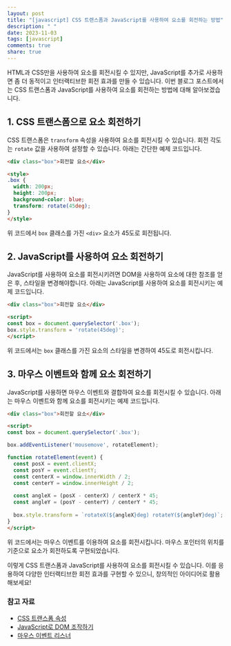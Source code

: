```yaml
---
layout: post
title: "[javascript] CSS 트랜스폼과 JavaScript를 사용하여 요소를 회전하는 방법"
description: " "
date: 2023-11-03
tags: [javascript]
comments: true
share: true
---
```


HTML과 CSS만을 사용하여 요소를 회전시킬 수 있지만, JavaScript를 추가로 사용하면 좀 더 동적이고 인터랙티브한 회전 효과를 만들 수 있습니다. 이번 블로그 포스트에서는 CSS 트랜스폼과 JavaScript를 사용하여 요소를 회전하는 방법에 대해 알아보겠습니다.

## 1. CSS 트랜스폼으로 요소 회전하기

CSS 트랜스폼은 `transform` 속성을 사용하여 요소를 회전시킬 수 있습니다. 회전 각도는 `rotate` 값을 사용하여 설정할 수 있습니다. 아래는 간단한 예제 코드입니다.

```html
<div class="box">회전할 요소</div>

<style>
.box {
  width: 200px;
  height: 200px;
  background-color: blue;
  transform: rotate(45deg);
}
</style>
```

위 코드에서 `box` 클래스를 가진 `<div>` 요소가 45도로 회전됩니다.

## 2. JavaScript를 사용하여 요소 회전하기

JavaScript를 사용하여 요소를 회전시키려면 DOM을 사용하여 요소에 대한 참조를 얻은 후, 스타일을 변경해야합니다. 아래는 JavaScript를 사용하여 요소를 회전시키는 예제 코드입니다.

```html
<div class="box">회전할 요소</div>

<script>
const box = document.querySelector('.box');
box.style.transform = 'rotate(45deg)';
</script>
```

위 코드에서는 `box` 클래스를 가진 요소의 스타일을 변경하여 45도로 회전시킵니다.

## 3. 마우스 이벤트와 함께 요소 회전하기

JavaScript를 사용하면 마우스 이벤트와 결합하여 요소를 회전시킬 수 있습니다. 아래는 마우스 이벤트와 함께 요소를 회전시키는 예제 코드입니다.

```html
<div class="box">회전할 요소</div>

<script>
const box = document.querySelector('.box');

box.addEventListener('mousemove', rotateElement);

function rotateElement(event) {
  const posX = event.clientX;
  const posY = event.clientY;
  const centerX = window.innerWidth / 2;
  const centerY = window.innerHeight / 2;
  
  const angleX = (posX - centerX) / centerX * 45;
  const angleY = (posY - centerY) / centerY * 45;
  
  box.style.transform = `rotateX(${angleX}deg) rotateY(${angleY}deg)`;
}
</script>
```

위 코드에서는 마우스 이벤트를 이용하여 요소를 회전시킵니다. 마우스 포인터의 위치를 기준으로 요소가 회전하도록 구현되었습니다.

이렇게 CSS 트랜스폼과 JavaScript를 사용하여 요소를 회전시킬 수 있습니다. 이를 응용하여 다양한 인터랙티브한 회전 효과를 구현할 수 있으니, 창의적인 아이디어로 활용해보세요!

### 참고 자료
- [CSS 트랜스폼 속성](https://developer.mozilla.org/ko/docs/Web/CSS/transform)
- [JavaScript로 DOM 조작하기](https://developer.mozilla.org/ko/docs/Web/API/Document_Object_Model/%EC%86%8D%EC%84%B1)
- [마우스 이벤트 리스너](https://developer.mozilla.org/ko/docs/Web/API/Element/mousemove_event)